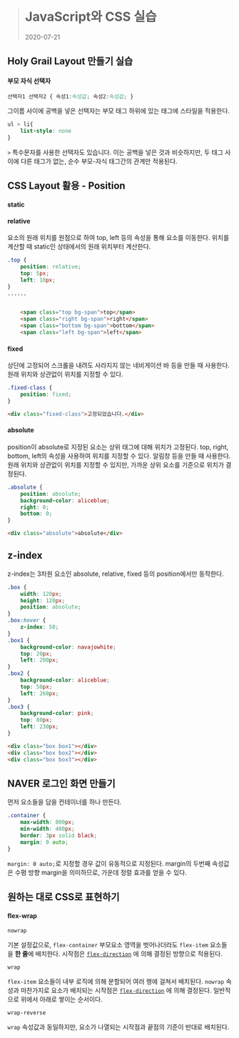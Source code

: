>  # JavaScript와 CSS 실습
>
> 2020-07-21



## Holy Grail Layout 만들기 실습

#### 부모 자식 선택자

```css
선택자1 선택자2 { 속성1:속성값; 속성2:속성값; }
```

그이름 사이에 공백을 넣은 선택자는 부모 태그 하위에 있는 태그에 스타일을 적용한다.

```css
ul > li{
	list-style: none
}
```

`>` 특수문자를 사용한 선택자도 있습니다. 이는 공백을 넣은 것과 비슷하지만, 두 태그 사이에 다른 태그가 없는, 순수 부모-자식 태그간의 관계만 적용된다.

## CSS Layout 활용 - Position

#### static



#### relative

요소의 원래 위치를 원점으로 하여 top, left 등의 속성을 통해 요소를 이동한다. 위치를 계산할 때 static인 상태에서의 원래 위치부터 계산한다.

``` css
.top {
    position: relative;
    top: 5px;
    left: 10px;
}
......
```

```html

    <span class="top bg-span">top</span>
    <span class="right bg-span">right</span>
    <span class="bottom bg-span">bottom</span>
    <span class="left bg-span">left</span>
```



#### fixed

상단에 고정되어 스크롤을 내려도 사라지지 않는 네비게이션 바 등을 만들 때 사용한다. 원래 위치와 상관없이 위치를 지정할 수 있다.

```css
.fixed-class {
    position: fixed;
}
```

```html
<div class="fixed-class">고정되었습니다.</div>
```



#### absolute

position이 absolute로 지정된 요소는 상위 태그에 대해 위치가 고정된다. top, right, bottom, left의 속성을 사용하여 위치를 지정할 수 있다. 알림창 등을 만들 때 사용한다. 원래 위치와 상관없이 위치를 지정할 수 있지만, 가까운 상위 요소를 기준으로 위치가 결정된다.

```css
.absolute {
    position: absolute;
    background-color: aliceblue;
    right: 0;
    bottom: 0;
}
```

```html
<div class="absolute">absolute</div>
```



## z-index

z-index는 3차원 요소인 absolute, relative, fixed 등의 position에서만 동작한다.

```css
.box {
    width: 120px;
    height: 120px;
    position: absolute;
}
.box:hover {
    z-index: 50;
}
.box1 {
    background-color: navajowhite;
    top: 20px;
    left: 200px;
}
.box2 {
    background-color: aliceblue;
    top: 50px;
    left: 260px;
}
.box3 {
    background-color: pink;
    top: 80px;
    left: 230px;
}
```

```html
<div class="box box1"></div>
<div class="box box2"></div>
<div class="box box3"></div>
```



## NAVER 로그인 화면 만들기

먼저 요소들을 담을 컨테이너를 하나 만든다.

```css
.container {
    max-width: 800px;
    min-width: 400px;
    border: 3px solid black;
    margin: 0 auto;
}
```

`margin: 0 auto;`로 지정할 경우 값이 유동적으로 지정된다. margin의 두번째 속성값은 수평 방향 margin을 의미하므로, 가운데 정렬 효과를 얻을 수 있다.



## 원하는 대로 CSS로 표현하기

#### flex-wrap

```
nowrap
```

기본 설정값으로, `flex-container` 부모요소 영역을 벗어나더라도 `flex-item` 요소들을 **한 줄**에 배치한다. 시작점은 [`flex-direction`](https://developer.mozilla.org/ko/docs/Web/CSS/flex-direction) 에 의해 결정된 방향으로 적용된다.

```
wrap
```

`flex-item` 요소들이 내부 로직에 의해 분할되어 여러 행에 걸쳐서 배치된다. `nowrap` 속성과 마찬가지로 요소가 배치되는 시작점은 [`flex-direction`](https://developer.mozilla.org/ko/docs/Web/CSS/flex-direction) 에 의해 결정된다. 일반적으로 위에서 아래로 쌓이는 순서이다.

```
wrap-reverse
```

`wrap` 속성값과 동일하지만, 요소가 나열되는 시작점과 끝점의 기준이 반대로 배치된다.